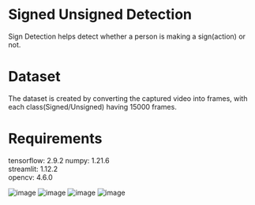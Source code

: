 # Signed Unsigned Detection
Sign Detection helps detect whether a person is making a sign(action) or not.
# Dataset
The dataset is created by converting the captured video into frames, with each class(Signed/Unsigned) having 15000 frames.
# Requirements
tensorflow: 2.9.2
numpy: 1.21.6
<br>
streamlit: 1.12.2
<br>
opencv: 4.6.0

![image](https://user-images.githubusercontent.com/114276347/233840555-01fa989f-6de8-48d5-8e30-0f12917f8c2d.png)
![image](https://user-images.githubusercontent.com/114276347/233840572-047501e5-3fa2-49ce-9987-73365609b409.png)
![image](https://user-images.githubusercontent.com/114276347/233840582-f731f19a-b7e9-45e6-ba1a-4b9d72379e49.png)
![image](https://user-images.githubusercontent.com/114276347/233840584-24d030ef-b2c2-43da-897a-4bd499277324.png)
